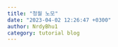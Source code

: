 ```yaml
---
title: "청월 노모"
date: "2023-04-02 12:26:47 +0300"
author: NrdyBhu1
category: tutorial blog
---
```

